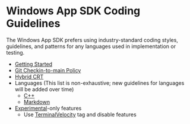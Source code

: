 # Windows App SDK Coding Guidelines

The Windows App SDK prefers using industry-standard coding styles, guidelines, and patterns for any
languages used in implementation or testing.

- [Getting Started](Coding-Guidelines/GettingStarted.md)
- [Git Checkin-to-main Policy](Coding-Guidelines/GitCheckinToMainPolicy.md)
- [Hybrid CRT](Coding-Guidelines/HybridCRT.md)
- Languages (This list is non-exhaustive; new guidelines for languages will be added over time)
  - [C++](Coding-Guidelines/Languages-CPP.md)
  - [Markdown](Coding-Guidelines/Languages-Markdown.md)
- [Experimental](Coding-Guidelines/Experimental.md)-only features
  - Use [TerminalVelocity](Coding-Guidelines/TerminalVelocity.md) tag and disable features
